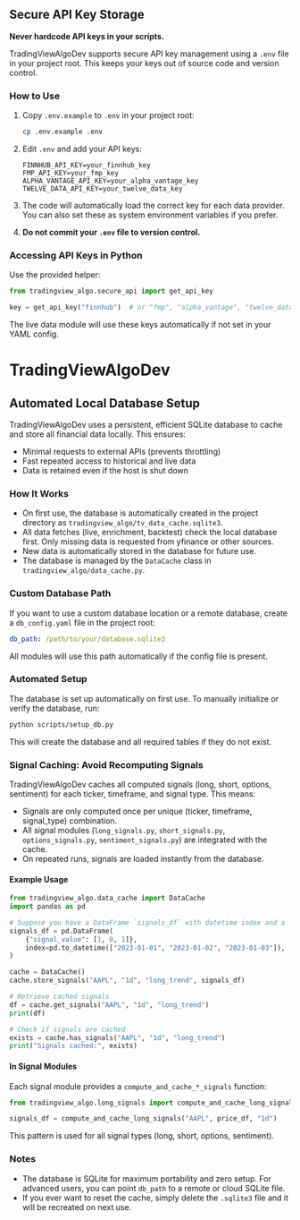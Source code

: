 ## Secure API Key Storage

**Never hardcode API keys in your scripts.**

TradingViewAlgoDev supports secure API key management using a `.env` file in your project root. This keeps your keys out of source code and version control.

### How to Use

1. Copy `.env.example` to `.env` in your project root:

	```bash
	cp .env.example .env
	```

2. Edit `.env` and add your API keys:

	```env
	FINNHUB_API_KEY=your_finnhub_key
	FMP_API_KEY=your_fmp_key
	ALPHA_VANTAGE_API_KEY=your_alpha_vantage_key
	TWELVE_DATA_API_KEY=your_twelve_data_key
	```

3. The code will automatically load the correct key for each data provider. You can also set these as system environment variables if you prefer.

4. **Do not commit your `.env` file to version control.**

### Accessing API Keys in Python

Use the provided helper:

```python
from tradingview_algo.secure_api import get_api_key

key = get_api_key("finnhub")  # or "fmp", "alpha_vantage", "twelve_data"
```

The live data module will use these keys automatically if not set in your YAML config.


# TradingViewAlgoDev

## Automated Local Database Setup

TradingViewAlgoDev uses a persistent, efficient SQLite database to cache and store all financial data locally. This ensures:
- Minimal requests to external APIs (prevents throttling)
- Fast repeated access to historical and live data
- Data is retained even if the host is shut down

### How It Works

* On first use, the database is automatically created in the project directory as `tradingview_algo/tv_data_cache.sqlite3`.
* All data fetches (live, enrichment, backtest) check the local database first. Only missing data is requested from yfinance or other sources.
* New data is automatically stored in the database for future use.
* The database is managed by the `DataCache` class in `tradingview_algo/data_cache.py`.

### Custom Database Path

If you want to use a custom database location or a remote database, create a `db_config.yaml` file in the project root:

```yaml
db_path: /path/to/your/database.sqlite3
```

All modules will use this path automatically if the config file is present.

### Automated Setup

The database is set up automatically on first use. To manually initialize or verify the database, run:

```bash
python scripts/setup_db.py
```

This will create the database and all required tables if they do not exist.


### Signal Caching: Avoid Recomputing Signals

TradingViewAlgoDev caches all computed signals (long, short, options, sentiment) for each ticker, timeframe, and signal type. This means:
- Signals are only computed once per unique (ticker, timeframe, signal_type) combination.
- All signal modules (`long_signals.py`, `short_signals.py`, `options_signals.py`, `sentiment_signals.py`) are integrated with the cache.
- On repeated runs, signals are loaded instantly from the database.

#### Example Usage

```python
from tradingview_algo.data_cache import DataCache
import pandas as pd

# Suppose you have a DataFrame `signals_df` with datetime index and a 'signal_value' column
signals_df = pd.DataFrame(
    {"signal_value": [1, 0, 1]},
    index=pd.to_datetime(["2023-01-01", "2023-01-02", "2023-01-03"]),
)

cache = DataCache()
cache.store_signals("AAPL", "1d", "long_trend", signals_df)

# Retrieve cached signals
df = cache.get_signals("AAPL", "1d", "long_trend")
print(df)

# Check if signals are cached
exists = cache.has_signals("AAPL", "1d", "long_trend")
print("Signals cached:", exists)
```

#### In Signal Modules

Each signal module provides a `compute_and_cache_*_signals` function:

```python
from tradingview_algo.long_signals import compute_and_cache_long_signals

signals_df = compute_and_cache_long_signals("AAPL", price_df, "1d")
```

This pattern is used for all signal types (long, short, options, sentiment).

### Notes

- The database is SQLite for maximum portability and zero setup. For advanced users, you can point `db_path` to a remote or cloud SQLite file.
- If you ever want to reset the cache, simply delete the `.sqlite3` file and it will be recreated on next use.

